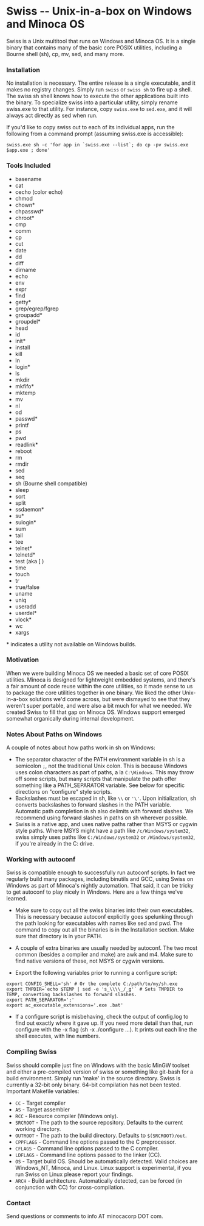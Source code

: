 # Swiss -- Unix-in-a-box on Windows and Minoca OS

Swiss is a Unix multitool that runs on Windows and Minoca OS. It is a single binary that contains many of the basic core POSIX utilities, including a Bourne shell (sh), cp, mv, sed, and many more.

### Installation
No installation is necessary. The entire release is a single executable, and it makes no registry changes. Simply run `swiss` or `swiss sh` to fire up a shell. The swiss sh shell knows how to execute the other applications built into the binary. To specialize swiss into a particular utility, simply rename swiss.exe to that utility. For instance, copy `swiss.exe` to `sed.exe`, and it will always act directly as sed when run.

If you'd like to copy swiss out to each of its individual apps, run the following from a command prompt (assuming swiss.exe is accessible):

```
swiss.exe sh -c 'for app in `swiss.exe --list`; do cp -pv swiss.exe $app.exe ; done'
```

### Tools Included
* basename
* cat
* cecho (color echo)
* chmod
* chown*
* chpasswd*
* chroot*
* cmp
* comm
* cp
* cut
* date
* dd
* diff
* dirname
* echo
* env
* expr
* find
* getty*
* grep/egrep/fgrep
* groupadd*
* groupdel*
* head
* id
* init*
* install
* kill
* ln
* login*
* ls
* mkdir
* mkfifo*
* mktemp
* mv
* nl
* od
* passwd*
* printf
* ps
* pwd
* readlink*
* reboot
* rm
* rmdir
* sed
* seq
* sh (Bourne shell compatible)
* sleep
* sort
* split
* ssdaemon*
* su*
* sulogin*
* sum
* tail
* tee
* telnet*
* telnetd*
* test (aka [ )
* time
* touch
* tr
* true/false
* uname
* uniq
* useradd
* userdel*
* vlock*
* wc
* xargs

\* indicates a utility not available on Windows builds.

### Motivation
When we were building Minoca OS we needed a basic set of core POSIX utilities. Minoca is designed for lightweight embedded systems, and there's a fair amount of code reuse within the core utilities, so it made sense to us to package the core utilities together in one binary. We liked the other Unix-in-a-box solutions we'd come across, but were dismayed to see that they weren't super portable, and were also a bit much for what we needed. We created Swiss to fill that gap on Minoca OS. Windows support emerged somewhat organically during internal development.

### Notes About Paths on Windows
A couple of notes about how paths work in sh on Windows:
   * The separator character of the PATH environment variable in sh is a semicolon `;`, not the traditional Unix colon. This is because Windows uses colon characters as part of paths, a la `C:\Windows`. This may throw off some scripts, but many scripts that manipulate the path offer something like a PATH_SEPARATOR variable. See below for specific directions on "configure" style scripts.
   * Backslashes must be escaped in sh, like `\\` or `'\'`. Upon initialization, sh converts backslashes to forward slashes in the PATH variable. Automatic path completion in sh also delimits with forward slashes. We recommend using forward slashes in paths on sh wherever possible.
   * Swiss is a native app, and uses native paths rather than MSYS or cygwin style paths. Where MSYS might have a path like `/c/Windows/system32`, swiss simply uses paths like `C:/Windows/system32` or `/Windows/system32`, if you're already in the C: drive.

### Working with autoconf
Swiss is compatible enough to successfully run autoconf scripts. In fact we regularly build many packages, including binutils and GCC, using Swiss on Windows as part of Minoca's nightly automation. That said, it can be tricky to get autoconf to play nicely in Windows. Here are a few things we've learned.

* Make sure to copy out all the swiss binaries into their own executables. This is necessary because autoconf explicitly goes spelunking through the path looking for executables with names like sed and pwd. The command to copy out all the binaries is in the Installation section. Make sure that directory is in your PATH.
* A couple of extra binaries are usually needed by autoconf. The two most common (besides a compiler and make) are awk and m4. Make sure to find native versions of these, not MSYS or cygwin versions.

* Export the following variables prior to running a configure script:
```
export CONFIG_SHELL='sh' # Or the complete C:/path/to/my/sh.exe
export TMPDIR=`echo $TEMP | sed -e 's_\\\\_/_g'` # Sets TMPDIR to TEMP, converting backslashes to forward slashes.
export PATH_SEPARATOR=';'
export ac_executable_extensions='.exe .bat'
```
* If a configure script is misbehaving, check the output of config.log to find out exactly where it gave up. If you need more detail than that, run configure with the -x flag (sh -x ./configure ...). It prints out each line the shell executes, with line numbers.

### Compiling Swiss
Swiss should compile just fine on Windows with the basic MinGW toolset and either a pre-compiled version of swiss or something like git-bash for a build environment. Simply run 'make' in the source directory. Swiss is currently a 32-bit only binary. 64-bit compilation has not been tested.
Important Makefile variables:
* `CC` - Target compiler
* `AS` - Target assembler
* `RCC` - Resource compiler (Windows only).
* `SRCROOT` - The path to the source repository. Defaults to the current working directory.
* `OUTROOT` - The path to the build directory. Defaults to `$(SRCROOT)/out`.
* `CPPFLAGS` - Command line options passed to the C preprocessor.
* `CFLAGS` - Command line options passed to the C compiler.
* `LDFLAGS` - Command line options passed to the linker (CC).
* `OS` - Target build OS. Should be automatically detected. Valid choices are Windows_NT, Minoca, and Linux. Linux support is experimental, if you run Swiss on Linux please report your findings.
* `ARCH` - Build architecture. Automatically detected, can be forced (in conjunction with CC) for cross-compilation.

### Contact

Send questions or comments to info AT minocacorp DOT com.
